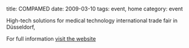 title: COMPAMED
date: 2009-03-10 
tags: event, home
category: event

High-tech solutions for medical technology international trade fair in Düsseldorf,
<!--break-->
For full information [visit the website](http://www.compamed.de/cipp/md_compamed/custom/pub/content,lang,2/oid,155/ticket,g_u_e_s_t/~/COMPAMED_Home.html)